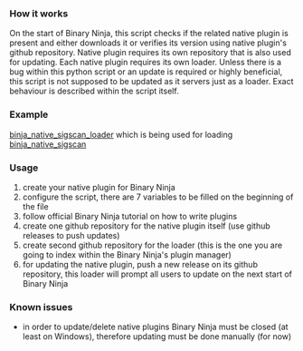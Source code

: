### How it works
On the start of Binary Ninja, this script checks if the related native plugin is present and either downloads it or verifies its version using native plugin's github repository. Native plugin requires its own repository that is also used for updating. Each native plugin requires its own loader. Unless there is a bug within this python script or an update is required or highly beneficial, this script is not supposed to be updated as it servers just as a loader. Exact behaviour is described within the script itself.

### Example
[binja_native_sigscan_loader](https://github.com/rikodot/binja_native_sigscan_loader) which is being used for loading [binja_native_sigscan](https://github.com/rikodot/binja_native_sigscan)

### Usage
1. create your native plugin for Binary Ninja
2. configure the script, there are 7 variables to be filled on the beginning of the file
3. follow official Binary Ninja tutorial on how to write plugins
4. create one github repository for the native plugin itself (use github releases to push updates)
5. create second github repository for the loader (this is the one you are going to index within the Binary Ninja's plugin manager)
6. for updating the native plugin, push a new release on its github repository, this loader will prompt all users to update on the next start of Binary Ninja

### Known issues
- in order to update/delete native plugins Binary Ninja must be closed (at least on Windows), therefore updating must be done manually (for now)